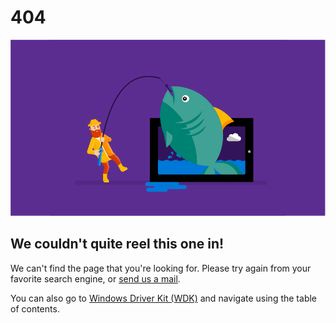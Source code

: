 # 404

![Trying to reel in a big fish](images/fish.png)

## We couldn't quite reel this one in!

We can't find the page that you're looking for.  Please try again from your favorite search engine, or [send us a mail](mailto:windowsdriverdev@microsoft.com).

You can also go to [Windows Driver Kit (WDK)](https://docs.microsoft.com/windows-hardware/drivers/) and navigate using the table of contents.

